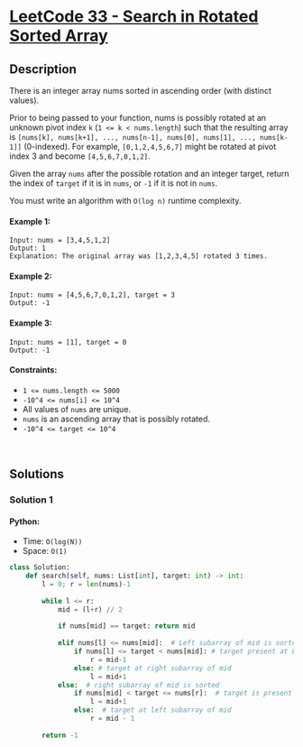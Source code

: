 # [LeetCode 33 - Search in Rotated Sorted Array](https://leetcode.com/problems/search-in-rotated-sorted-array/)

## Description
There is an integer array nums sorted in ascending order (with distinct values).

Prior to being passed to your function, nums is possibly rotated at an unknown pivot index `k` (`1 <= k < nums.length`) such that the resulting array is `[nums[k], nums[k+1], ..., nums[n-1], nums[0], nums[1], ..., nums[k-1]]` (0-indexed). For example, `[0,1,2,4,5,6,7]` might be rotated at pivot index 3 and become `[4,5,6,7,0,1,2]`.

Given the array `nums` after the possible rotation and an integer target, return the index of `target` if it is in `nums`, or `-1` if it is not in `nums`.

You must write an algorithm with `O(log n)` runtime complexity.

 

#### Example 1:
```
Input: nums = [3,4,5,1,2]
Output: 1
Explanation: The original array was [1,2,3,4,5] rotated 3 times.
```

#### Example 2:
```
Input: nums = [4,5,6,7,0,1,2], target = 3
Output: -1
```

#### Example 3:
```
Input: nums = [1], target = 0
Output: -1
```

#### Constraints:

* `1 <= nums.length <= 5000`
* `-10^4 <= nums[i] <= 10^4`
* All values of `nums` are unique.
* `nums` is an ascending array that is possibly rotated.
* `-10^4 <= target <= 10^4`

<br/>

## Solutions
### Solution 1
#### Python:
* Time: `O(log(N))`
* Space: `O(1)`

```python
class Solution:
    def search(self, nums: List[int], target: int) -> int:
        l = 0; r = len(nums)-1
        
        while l <= r:
            mid = (l+r) // 2
            
            if nums[mid] == target: return mid
            
            elif nums[l] <= nums[mid]:  # Left subarray of mid is sorted
                if nums[l] <= target < nums[mid]: # target present at Left subarray of mid 
                    r = mid-1
                else: # target at right subarray of mid
                    l = mid+1
            else:  # right subarray of mid is sorted
                if nums[mid] < target <= nums[r]:  # target is present at right subarray of mid
                    l = mid+1
                else:  # target at left subarray of mid
                    r = mid - 1
        
        return -1
```
    
